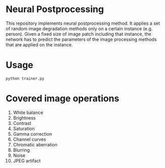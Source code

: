 # Neural Postprocessing

This repository implements neural postprocessing method. It applies a set of random image degradation methods only on a certain instance (e.g. person). Given a fixed size of image patch including that instance, the network has to predict the parameters of the image processing methods that are applied on the instance.

# Usage

```python trainer.py```

# Covered image operations

1. White balance
2. Brightness
3. Contrast
4. Saturation
5. Gamma correction
6. Channel curves
7. Chromatic aberration
8. Blurring
9. Noise
10. JPEG artifact
